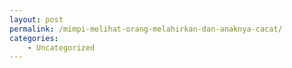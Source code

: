 ```yaml
---
layout: post
permalink: /mimpi-melihat-orang-melahirkan-dan-anaknya-cacat/
categories:
    - Uncategorized
---
```


